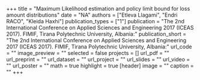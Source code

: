 +++
title = "Maximum Likelihood estimation and policy limit bound for loss amount distributions"
date = "NA"
authors = ["Etleva Llagami", "Endri RACO", "Kleida Haxhi"]
publication_types = ["1"]
publication = "The 2nd International Conference on Applied Sciences and Engineering 2017 (ICEAS 2017).  FIMIF, Tirana Polytechnic University, Albania:"
publication_short = "The 2nd International Conference on Applied Sciences and Engineering 2017 (ICEAS 2017).  FIMIF, Tirana Polytechnic University, Albania:"
url_code = ""
image_preview = ""
selected = false
projects = []
url_pdf = ""
url_preprint = ""
url_dataset = ""
url_project = ""
url_slides = ""
url_video = ""
url_poster = ""
math = true
highlight = true
[header]
image = ""
caption = ""
+++
